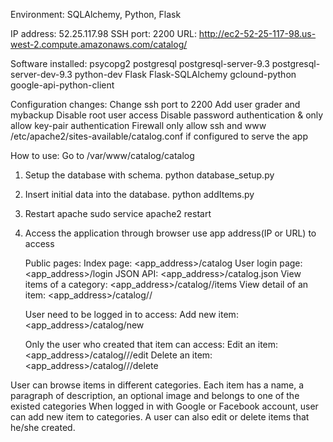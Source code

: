 Environment:
SQLAlchemy, Python, Flask

IP address: 52.25.117.98
SSH port: 2200
URL: http://ec2-52-25-117-98.us-west-2.compute.amazonaws.com/catalog/

Software installed:
psycopg2
postgresql
postgresql-server-9.3
postgresql-server-dev-9.3
python-dev
Flask
Flask-SQLAlchemy
gclound-python
google-api-python-client

Configuration changes:
Change ssh port to 2200
Add user grader and mybackup
Disable root user access
Disable password authentication & only allow key-pair authentication
Firewall only allow ssh and www
/etc/apache2/sites-available/catalog.conf if configured to serve the app

How to use:
Go to /var/www/catalog/catalog

1. Setup the database with schema.
   python database_setup.py

2. Insert initial data into the database.
   python addItems.py

3. Restart apache
   sudo service apache2 restart

4. Access the application through browser
   use app address(IP or URL) to access

   Public pages:
   Index page: <app_address>/catalog
   User login page: <app_address>/login
   JSON API: <app_address>/catalog.json
   View items of a category: <app_address>/catalog/<category name>/items
   View detail of an item: <app_address>/catalog/<category name>/<item name>

   User need to be logged in to access:
   Add new item: <app_address>/catalog/new

   Only the user who created that item can access:
   Edit an item: <app_address>/catalog/<category name>/<item name>/edit
   Delete an item: <app_address>/catalog/<category name>/<item name>/delete

User can browse items in different categories. Each item has a name, a
paragraph of description, an optional image and belongs to one of the
existed categories When logged in with Google or Facebook account, user
can add new item to categories. A user can also edit or delete
items that he/she created.
